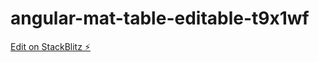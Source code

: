 # angular-mat-table-editable-t9x1wf

[Edit on StackBlitz ⚡️](https://stackblitz.com/edit/angular-mat-table-editable-t9x1wf)